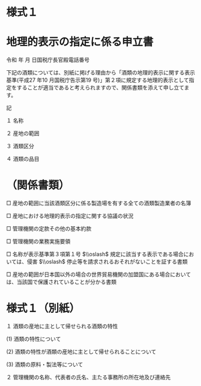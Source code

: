 # 様式１

# 地理的表示の指定に係る申立書

令和 年 月 日国税庁長官殿電話番号

下記の酒類については、別紙に掲げる理由から「酒類の地理的表示に関する表示基準(平成27 年10 月国税庁告示第19 号)」第２項に規定する地理的表示として指定をすることが適当であると考えられますので、関係書類を添えて申し立てます。

記

１ 名称

２ 産地の範囲

３ 酒類区分

４ 酒類の品目

# （関係書類）

□ 産地の範囲に当該酒類区分に係る製造場を有する全ての酒類製造業者の名簿

□ 産地における地理的表示の指定に関する協議の状況

□ 管理機関の定款その他の基本約款

□ 管理機関の業務実施要領

□ 名称が表示基準第３項第１号 $\\oslash$ 規定に該当する表示である場合においては、侵害 $\\oslash$ 停止等を請求されるおそれがないことを証する書類

□ 産地の範囲が日本国以外の場合の世界貿易機関の加盟国にある場合においては、当該国で保護されていることが分かる書類

# 様式１（別紙）

１ 酒類の産地に主として帰せられる酒類の特性

(1) 酒類の特性について

(2) 酒類の特性が酒類の産地に主として帰せられることについて

(3) 酒類の原料・製法等について

２ 管理機関の名称、代表者の氏名、主たる事務所の所在地及び連絡先